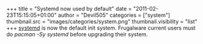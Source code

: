 +++
title = "Systemd now used by default"
date = "2011-02-23T15:15:05+01:00"
author = "Devil505"
categories = ["system"]
thumbnail.src = "images/categories/system.png"
thumbnail.visibility = "list"
+++
[systemd](http://www.freedesktop.org/wiki/Software/systemd) is now the default init system.
 Frugalware current users must do *pacman -Sy systemd* before upgrading their system.  
